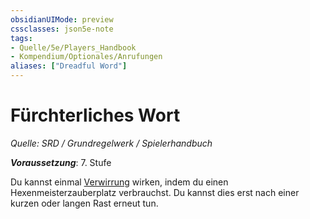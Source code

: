```yaml
---
obsidianUIMode: preview
cssclasses: json5e-note
tags:
- Quelle/5e/Players_Handbook
- Kompendium/Optionales/Anrufungen
aliases: ["Dreadful Word"]
---
```

# Fürchterliches Wort
*Quelle: SRD / Grundregelwerk / Spielerhandbuch*  

***Voraussetzung***: 7. Stufe

Du kannst einmal [Verwirrung](../../Zauber/Verwirrung.md) wirken, indem du einen Hexenmeisterzauberplatz verbrauchst. Du kannst dies erst nach einer kurzen oder langen Rast erneut tun.